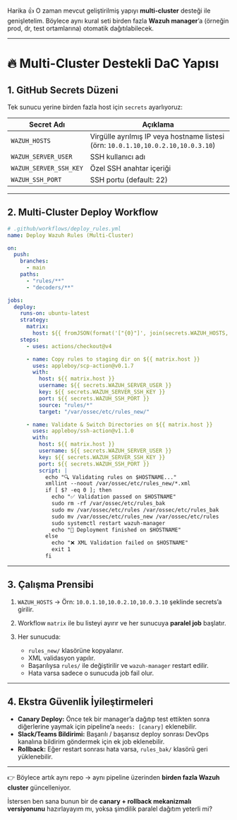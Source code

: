 Harika 👍 O zaman mevcut geliştirilmiş yapıyı **multi-cluster** desteği ile genişletelim. Böylece aynı kural seti birden fazla **Wazuh manager**’a (örneğin prod, dr, test ortamlarına) otomatik dağıtılabilecek.

---

# 🔥 Multi-Cluster Destekli DaC Yapısı

## 1. GitHub Secrets Düzeni

Tek sunucu yerine birden fazla host için `secrets` ayarlıyoruz:

| Secret Adı             | Açıklama                                                                          |
| ---------------------- | --------------------------------------------------------------------------------- |
| `WAZUH_HOSTS`          | Virgülle ayrılmış IP veya hostname listesi (örn: `10.0.1.10,10.0.2.10,10.0.3.10`) |
| `WAZUH_SERVER_USER`    | SSH kullanıcı adı                                                                 |
| `WAZUH_SERVER_SSH_KEY` | Özel SSH anahtar içeriği                                                          |
| `WAZUH_SSH_PORT`       | SSH portu (default: 22)                                                           |

---

## 2. Multi-Cluster Deploy Workflow

```yaml
# .github/workflows/deploy_rules.yml
name: Deploy Wazuh Rules (Multi-Cluster)

on:
  push:
    branches:
      - main
    paths:
      - "rules/**"
      - "decoders/**"

jobs:
  deploy:
    runs-on: ubuntu-latest
    strategy:
      matrix:
        host: ${{ fromJSON(format('["{0}"]', join(secrets.WAZUH_HOSTS, '","'))) }}
    steps:
      - uses: actions/checkout@v4

      - name: Copy rules to staging dir on ${{ matrix.host }}
        uses: appleboy/scp-action@v0.1.7
        with:
          host: ${{ matrix.host }}
          username: ${{ secrets.WAZUH_SERVER_USER }}
          key: ${{ secrets.WAZUH_SERVER_SSH_KEY }}
          port: ${{ secrets.WAZUH_SSH_PORT }}
          source: "rules/*"
          target: "/var/ossec/etc/rules_new/"

      - name: Validate & Switch Directories on ${{ matrix.host }}
        uses: appleboy/ssh-action@v1.1.0
        with:
          host: ${{ matrix.host }}
          username: ${{ secrets.WAZUH_SERVER_USER }}
          key: ${{ secrets.WAZUH_SERVER_SSH_KEY }}
          port: ${{ secrets.WAZUH_SSH_PORT }}
          script: |
            echo "🔍 Validating rules on $HOSTNAME..."
            xmllint --noout /var/ossec/etc/rules_new/*.xml
            if [ $? -eq 0 ]; then
              echo "✅ Validation passed on $HOSTNAME"
              sudo rm -rf /var/ossec/etc/rules_bak
              sudo mv /var/ossec/etc/rules /var/ossec/etc/rules_bak
              sudo mv /var/ossec/etc/rules_new /var/ossec/etc/rules
              sudo systemctl restart wazuh-manager
              echo "🚀 Deployment finished on $HOSTNAME"
            else
              echo "❌ XML Validation failed on $HOSTNAME"
              exit 1
            fi
```

---

## 3. Çalışma Prensibi

1. `WAZUH_HOSTS` → Örn: `10.0.1.10,10.0.2.10,10.0.3.10` şeklinde secrets’a girilir.
2. Workflow `matrix` ile bu listeyi ayırır ve her sunucuya **paralel job** başlatır.
3. Her sunucuda:

   * `rules_new/` klasörüne kopyalanır.
   * XML validasyon yapılır.
   * Başarılıysa `rules/` ile değiştirilir ve `wazuh-manager` restart edilir.
   * Hata varsa sadece o sunucuda job fail olur.

---

## 4. Ekstra Güvenlik İyileştirmeleri

* **Canary Deploy:** Önce tek bir manager’a dağıtıp test ettikten sonra diğerlerine yaymak için pipeline’a `needs: [canary]` eklenebilir.
* **Slack/Teams Bildirimi:** Başarılı / başarısız deploy sonrası DevOps kanalına bildirim göndermek için ek job eklenebilir.
* **Rollback:** Eğer restart sonrası hata varsa, `rules_bak/` klasörü geri yüklenebilir.

---

👉 Böylece artık aynı repo → aynı pipeline üzerinden **birden fazla Wazuh cluster** güncelleniyor.

İstersen ben sana bunun bir de **canary + rollback mekanizmalı versiyonunu** hazırlayayım mı, yoksa şimdilik paralel dağıtım yeterli mi?
